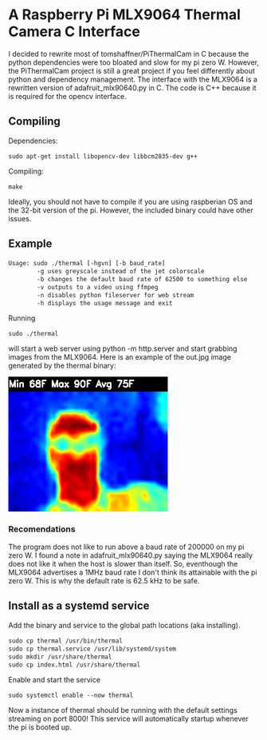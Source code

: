 # A Raspberry Pi MLX9064 Thermal Camera C Interface
I decided to rewrite most of tomshaffner/PiThermalCam in C because the python dependencies were too bloated and slow for my pi zero W. 
However, the PiThermalCam project is still a great project if you feel differently about python and dependency management. 
The interface with the MLX9064 is a rewritten version of adafruit_mlx90640.py in C.
The code is C++ because it is required for the opencv interface.

## Compiling
Dependencies:
```
sudo apt-get install libopencv-dev libbcm2835-dev g++
```
Compiling:
```
make
```
Ideally, you should not have to compile if you are using raspberian OS and the 32-bit version of the pi. However, the included binary could have other issues.

## Example
```
Usage: sudo ./thermal [-hgvn] [-b baud_rate]
        -g uses greyscale instead of the jet colorscale
        -b changes the default baud rate of 62500 to something else
        -v outputs to a video using ffmpeg
        -n disables python fileserver for web stream
        -h displays the usage message and exit
```
Running 
```
sudo ./thermal
```
will start a web server using python -m http.server and start grabbing images from the MLX9064.
Here is an example of the out.jpg image generated by the thermal binary:

![Thermal Image of Me](/out_example.jpg)

### Recomendations
The program does not like to run above a baud rate of 200000 on my pi zero W. I found a note in adafruit_mlx90640.py saying the MLX9064 really does not like it when the host is slower than itself. So, eventhough the MLX9064 advertises a 1MHz baud rate I don't think its attainable with the pi zero W. This is why the default rate is 62.5 kHz to be safe.

## Install as a systemd service
Add the binary and service to the global path locations (aka installing).
```
sudo cp thermal /usr/bin/thermal
sudo cp thermal.service /usr/lib/systemd/system
sudo mkdir /usr/share/thermal
sudo cp index.html /usr/share/thermal
```
Enable and start the service
```
sudo systemctl enable --now thermal
```
Now a instance of thermal should be running with the default settings streaming on port 8000!
This service will automatically startup whenever the pi is booted up.

